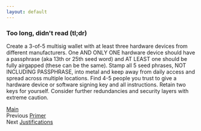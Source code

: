 ```yaml
---
layout: default
---
```


### Too long, didn't read (tl;dr)

Create a 3-of-5 multisig wallet with at least three hardware devices from different manufacturers. One AND ONLY ONE hardware device should have a passphrase (aka 13th or 25th seed word) and AT LEAST one should be fully airgapped (these can be the same). Stamp all 5 seed phrases, NOT INCLUDING PASSPHRASE, into metal and keep away from daily access and spread across multiple locations. Find 4-5 people you trust to give a hardware device or software signing key and all instructions. Retain two keys for yourself. Consider further redundancies and security layers with extreme caution.

[Main](../index.md)<br />
Previous [Primer](primer.md)<br />
Next [Justifications](justifications.md)

